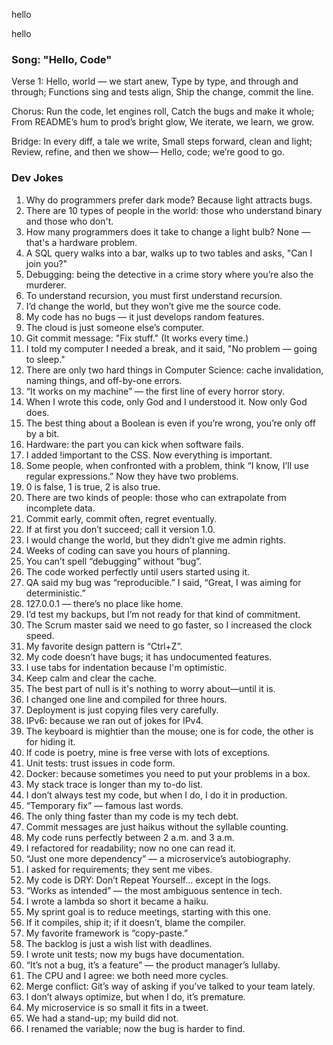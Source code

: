 
hello

hello

### Song: "Hello, Code"

Verse 1:
Hello, world — we start anew,
Type by type, and through and through;
Functions sing and tests align,
Ship the change, commit the line.

Chorus:
Run the code, let engines roll,
Catch the bugs and make it whole;
From README’s hum to prod’s bright glow,
We iterate, we learn, we grow.

Bridge:
In every diff, a tale we write,
Small steps forward, clean and light;
Review, refine, and then we show—
Hello, code; we’re good to go.


### Dev Jokes

1. Why do programmers prefer dark mode? Because light attracts bugs.
2. There are 10 types of people in the world: those who understand binary and those who don't.
3. How many programmers does it take to change a light bulb? None — that's a hardware problem.
4. A SQL query walks into a bar, walks up to two tables and asks, "Can I join you?"
5. Debugging: being the detective in a crime story where you’re also the murderer.
6. To understand recursion, you must first understand recursion.
7. I’d change the world, but they won’t give me the source code.
8. My code has no bugs — it just develops random features.
9. The cloud is just someone else’s computer.
10. Git commit message: "Fix stuff." (It works every time.)
11. I told my computer I needed a break, and it said, "No problem — going to sleep."
12. There are only two hard things in Computer Science: cache invalidation, naming things, and off-by-one errors.
13. “It works on my machine” — the first line of every horror story.
14. When I wrote this code, only God and I understood it. Now only God does.
15. The best thing about a Boolean is even if you’re wrong, you’re only off by a bit.
16. Hardware: the part you can kick when software fails.
17. I added !important to the CSS. Now everything is important.
18. Some people, when confronted with a problem, think “I know, I’ll use regular expressions.” Now they have two problems.
19. 0 is false, 1 is true, 2 is also true.
20. There are two kinds of people: those who can extrapolate from incomplete data.
21. Commit early, commit often, regret eventually.
22. If at first you don’t succeed; call it version 1.0.
23. I would change the world, but they didn’t give me admin rights.
24. Weeks of coding can save you hours of planning.
25. You can’t spell “debugging” without “bug”.
26. The code worked perfectly until users started using it.
27. QA said my bug was “reproducible.” I said, “Great, I was aiming for deterministic.”
28. 127.0.0.1 — there’s no place like home.
29. I’d test my backups, but I’m not ready for that kind of commitment.
30. The Scrum master said we need to go faster, so I increased the clock speed.
31. My favorite design pattern is “Ctrl+Z”.
32. My code doesn’t have bugs; it has undocumented features.
33. I use tabs for indentation because I'm optimistic.
34. Keep calm and clear the cache.
35. The best part of null is it's nothing to worry about—until it is.
36. I changed one line and compiled for three hours.
37. Deployment is just copying files very carefully.
38. IPv6: because we ran out of jokes for IPv4.
39. The keyboard is mightier than the mouse; one is for code, the other is for hiding it.
40. If code is poetry, mine is free verse with lots of exceptions.
41. Unit tests: trust issues in code form.
42. Docker: because sometimes you need to put your problems in a box.
43. My stack trace is longer than my to-do list.
44. I don’t always test my code, but when I do, I do it in production.
45. “Temporary fix” — famous last words.
46. The only thing faster than my code is my tech debt.
47. Commit messages are just haikus without the syllable counting.
48. My code runs perfectly between 2 a.m. and 3 a.m.
49. I refactored for readability; now no one can read it.
50. “Just one more dependency” — a microservice’s autobiography.
51. I asked for requirements; they sent me vibes.
52. My code is DRY: Don’t Repeat Yourself... except in the logs.
53. “Works as intended” — the most ambiguous sentence in tech.
54. I wrote a lambda so short it became a haiku.
55. My sprint goal is to reduce meetings, starting with this one.
56. If it compiles, ship it; if it doesn’t, blame the compiler.
57. My favorite framework is “copy-paste.”
58. The backlog is just a wish list with deadlines.
59. I wrote unit tests; now my bugs have documentation.
60. “It’s not a bug, it’s a feature” — the product manager’s lullaby.
61. The CPU and I agree: we both need more cycles.
62. Merge conflict: Git’s way of asking if you’ve talked to your team lately.
63. I don’t always optimize, but when I do, it’s premature.
64. My microservice is so small it fits in a tweet.
65. We had a stand-up; my build did not.
66. I renamed the variable; now the bug is harder to find.


